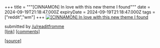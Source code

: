 +++
title = """[CINNAMON] In love with this new theme I found"""
date = 2024-09-19T21:18:47.000Z
expiryDate = 2024-09-19T21:18:47.000Z
tags = ["reddit","wm"]
+++
[![[CINNAMON] In love with this new theme I found](https://a.thumbs.redditmedia.com/oLZ3utpnXKwAlNNpa_cI41qqOQMFcD6y_Q100uUogH8.jpg "[CINNAMON] In love with this new theme I found")](https://www.reddit.com/r/unixporn/comments/1fkvfzg/cinnamon_in_love_with_this_new_theme_i_found/)

submitted by [/u/readitfromme](https://www.reddit.com/user/readitfromme)  
[\[link\]](https://www.reddit.com/gallery/1fkvfzg) [\[comments\]](https://www.reddit.com/r/unixporn/comments/1fkvfzg/cinnamon_in_love_with_this_new_theme_i_found/)

[[source]](https://www.reddit.com/r/unixporn/comments/1fkvfzg/cinnamon_in_love_with_this_new_theme_i_found/)
